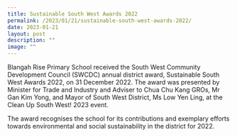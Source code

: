 ```yaml
---
title: Sustainable South West Awards 2022
permalink: /2023/01/21/sustainable-south-west-awards-2022/
date: 2023-01-21
layout: post
description: ""
image: ""
---
```

Blangah Rise Primary School received the South West Community Development Council (SWCDC) annual district award, Sustainable South West Awards 2022, on 31 December 2022. The award was presented by Minister for Trade and Industry and Adviser to Chua Chu Kang GROs, Mr Gan Kim Yong, and Mayor of South West District, Ms Low Yen Ling, at the Clean Up South West! 2023 event.

The award recognises the school for its contributions and exemplary efforts towards environmental and social sustainability in the district for 2022.